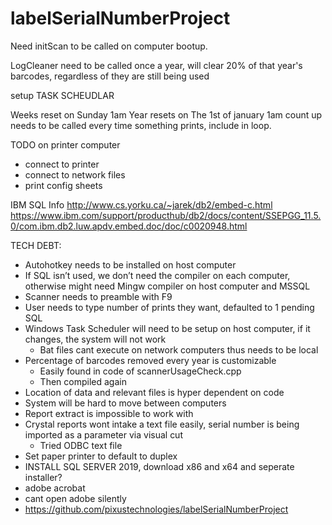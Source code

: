 # labelSerialNumberProject

Need initScan to be called on computer bootup. 

LogCleaner need to be called once a year, will clear 20% of that year's barcodes, regardless of they are still being used


setup TASK SCHEUDLAR

Weeks reset on Sunday 1am
Year resets on The 1st of january 1am
count up needs to be called every time something prints, include in loop.

TODO on printer computer
- connect to printer
- connect to network files
- print config sheets

IBM SQL Info
http://www.cs.yorku.ca/~jarek/db2/embed-c.html
https://www.ibm.com/support/producthub/db2/docs/content/SSEPGG_11.5.0/com.ibm.db2.luw.apdv.embed.doc/doc/c0020948.html

TECH DEBT:
- Autohotkey needs to be installed on host computer
- If SQL isn’t used, we don’t need the compiler on each computer, otherwise might need Mingw compiler on host computer and MSSQL
- Scanner needs to preamble with F9
- User needs to type number of prints they want, defaulted to 1 pending SQL
- Windows Task Scheduler will need to be setup on host computer, if it changes, the system will not work
    - Bat files cant execute on network computers thus needs to be local
- Percentage of barcodes removed every year is customizable
    - Easily found in code of scannerUsageCheck.cpp
    - Then compiled again
- Location of data and relevant files is hyper dependent on code
- System will be hard to move between computers
- Report extract is impossible to work with
- Crystal reports wont intake a text file easily, serial number is being imported as a parameter via visual cut
    - Tried ODBC text file
- Set paper printer to default to duplex
- INSTALL SQL SERVER 2019, download x86 and x64 and seperate installer? 
- adobe acrobat
- cant open adobe silently
- https://github.com/pixustechnologies/labelSerialNumberProject
